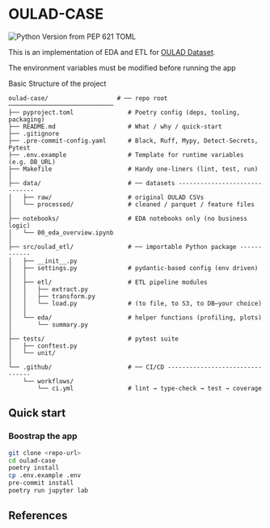 # OULAD-CASE

![Python Version from PEP 621 TOML](https://img.shields.io/python/required-version-toml?tomlFilePath=https://raw.githubusercontent.com/Mandroide/cms-otek-backend/refs/heads/main/pyproject.toml)

This is an implementation of EDA and ETL for [OULAD Dataset](https://analyse.kmi.open.ac.uk/#open-dataset).

The environment variables must be modified before running the app

Basic Structure of the project
```
oulad-case/                   # ── repo root ─────────────────────────────
├── pyproject.toml               # Poetry config (deps, tooling, packaging)
├── README.md                    # What / why / quick-start
├── .gitignore
├── .pre-commit-config.yaml      # Black, Ruff, Mypy, Detect-Secrets, Pytest
├── .env.example                 # Template for runtime variables (e.g. DB_URL)
├── Makefile                     # Handy one-liners (lint, test, run)
│
├── data/                        # ── datasets ------------------------------
│   ├── raw/                     # original OULAD CSVs
│   └── processed/               # cleaned / parquet / feature files
│
├── notebooks/                   # EDA notebooks only (no business logic)
│   └── 00_eda_overview.ipynb
│
├── src/oulad_etl/               # ── importable Python package ------------
│   ├── __init__.py
│   ├── settings.py              # pydantic-based config (env driven)
│   │
│   ├── etl/                     # ETL pipeline modules
│   │   ├── extract.py
│   │   ├── transform.py
│   │   └── load.py              # (to file, to S3, to DB—your choice)
│   │
│   └── eda/                     # helper functions (profiling, plots)
│       └── summary.py
│
├── tests/                       # pytest suite
│   ├── conftest.py
│   └── unit/
│
└── .github/                     # ── CI/CD --------------------------------
    └── workflows/
        └── ci.yml               # lint → type-check → test → coverage
```
## Quick start

### Boostrap the app
```bash
git clone <repo-url>
cd oulad-case
poetry install
cp .env.example .env
pre-commit install
poetry run jupyter lab
```


## References

